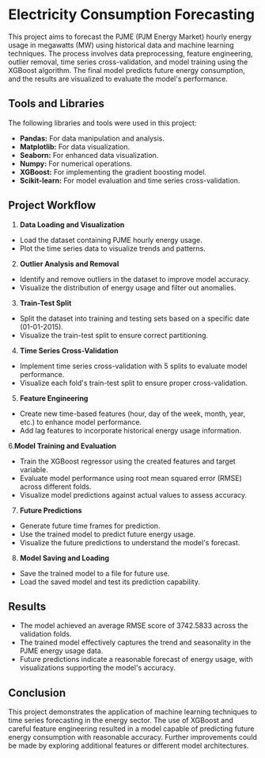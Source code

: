 # Electricity Consumption Forecasting

This project aims to forecast the PJME (PJM Energy Market) hourly energy usage in megawatts (MW) using historical data and machine learning techniques. The process involves data preprocessing, feature engineering, outlier removal, time series cross-validation, and model training using the XGBoost algorithm. The final model predicts future energy consumption, and the results are visualized to evaluate the model's performance.

## Tools and Libraries

The following libraries and tools were used in this project:

- **Pandas:** For data manipulation and analysis.
- **Matplotlib:** For data visualization.
- **Seaborn:** For enhanced data visualization.
- **Numpy:** For numerical operations.
- **XGBoost:** For implementing the gradient boosting model.
- **Scikit-learn:** For model evaluation and time series cross-validation.

## Project Workflow

1. **Data Loading and Visualization**

- Load the dataset containing PJME hourly energy usage.
- Plot the time series data to visualize trends and patterns.

2. **Outlier Analysis and Removal**

- Identify and remove outliers in the dataset to improve model accuracy.
- Visualize the distribution of energy usage and filter out anomalies.

3. **Train-Test Split**

- Split the dataset into training and testing sets based on a specific date (01-01-2015).
- Visualize the train-test split to ensure correct partitioning.

4. **Time Series Cross-Validation**

- Implement time series cross-validation with 5 splits to evaluate model performance.
- Visualize each fold's train-test split to ensure proper cross-validation.

5. **Feature Engineering**

- Create new time-based features (hour, day of the week, month, year, etc.) to enhance model performance.
- Add lag features to incorporate historical energy usage information.

6.**Model Training and Evaluation**

- Train the XGBoost regressor using the created features and target variable.
- Evaluate model performance using root mean squared error (RMSE) across different folds.
- Visualize model predictions against actual values to assess accuracy.

7. **Future Predictions**

- Generate future time frames for prediction.
- Use the trained model to predict future energy usage.
- Visualize the future predictions to understand the model's forecast.

8. **Model Saving and Loading**

- Save the trained model to a file for future use.
- Load the saved model and test its prediction capability.

  
## Results

- The model achieved an average RMSE score of 3742.5833 across the validation folds.
- The trained model effectively captures the trend and seasonality in the PJME energy usage data.
- Future predictions indicate a reasonable forecast of energy usage, with visualizations supporting the model's accuracy.

## Conclusion

This project demonstrates the application of machine learning techniques to time series forecasting in the energy sector. The use of XGBoost and careful feature engineering resulted in a model capable of predicting future energy consumption with reasonable accuracy. Further improvements could be made by exploring additional features or different model architectures.

